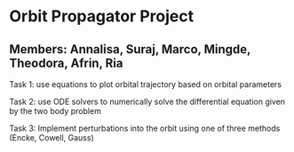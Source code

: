 # Orbit Propagator Project

## Members: Annalisa, Suraj, Marco, Mingde, Theodora, Afrin, Ria

Task 1: use equations to plot orbital trajectory based on orbital parameters

Task 2: use ODE solvers to numerically solve the differential equation given by the two body problem

Task 3: Implement perturbations into the orbit using one of three methods (Encke, Cowell, Gauss)
